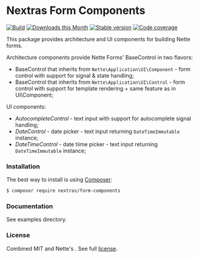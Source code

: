 Nextras Form Components
========================

[![Build](https://github.com/nextras/form-components/actions/workflows/build.yaml/badge.svg)](https://github.com/nextras/form-components/actions/workflows/build.yaml)
[![Downloads this Month](https://img.shields.io/packagist/dm/nextras/form-components.svg?style=flat)](https://packagist.org/packages/nextras/form-components)
[![Stable version](http://img.shields.io/packagist/v/nextras/form-components.svg?style=flat)](https://packagist.org/packages/nextras/form-components)
[![Code coverage](https://img.shields.io/coveralls/nextras/form-components.svg?style=flat)](https://coveralls.io/r/nextras/form-components)

This package provides architecture and UI components for building Nette forms.

Architecture components provide Nette Forms' BaseControl in two flavors:
- BaseControl that inherits from `Nette\Application\UI\Component` - form control with support for signal & state handling;
- BaseControl that inherits from `Nette\Application\UI\Control` - form control with support for template rendering + same feature as in UI\Component; 

UI components:
- *AutocompleteControl* - text input with support for autocomplete signal handling;
- *DateControl* - date picker - text input returning `DateTimeImmutable` instance;
- *DateTimeControl* - date tiime picker - text input returning `DateTimeImmutable` instance;

### Installation

The best way to install is using [Composer](http://getcomposer.org/):

```sh
$ composer require nextras/form-components
```

### Documentation

See examples directory.


### License

Combined MIT and Nette's . See full [license](license.md).
